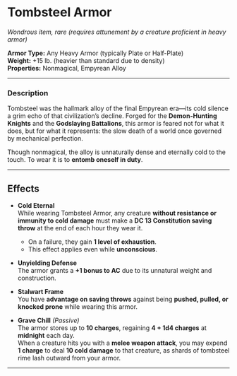 # Tombsteel Armor

_Wondrous item, rare (requires attunement by a creature proficient in heavy armor)_

**Armor Type:** Any Heavy Armor (typically Plate or Half-Plate)  
**Weight:** +15 lb. (heavier than standard due to density)  
**Properties:** Nonmagical, Empyrean Alloy

---

### Description

Tombsteel was the hallmark alloy of the final Empyrean era—its cold silence a grim echo of that civilization’s decline. Forged for the **Demon-Hunting Knights** and the **Godslaying Battalions**, this armor is feared not for what it does, but for what it represents: the slow death of a world once governed by mechanical perfection.

Though nonmagical, the alloy is unnaturally dense and eternally cold to the touch. To wear it is to **entomb oneself in duty**.

---

## Effects

- **Cold Eternal**  
  While wearing Tombsteel Armor, any creature **without resistance or immunity to cold damage** must make a **DC 13 Constitution saving throw** at the end of each hour they wear it.

  - On a failure, they gain **1 level of exhaustion**.
  - This effect applies even while **unconscious**.

- **Unyielding Defense**  
  The armor grants a **+1 bonus to AC** due to its unnatural weight and construction.

- **Stalwart Frame**  
  You have **advantage on saving throws** against being **pushed, pulled, or knocked prone** while wearing this armor.

- **Grave Chill** _(Passive)_  
  The armor stores up to **10 charges**, regaining **4 + 1d4 charges** at **midnight** each day.  
  When a creature hits you with a **melee weapon attack**, you may expend **1 charge** to deal **10 cold damage** to that creature, as shards of tombsteel rime lash outward from your armor.

---
